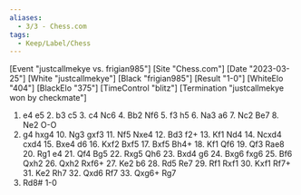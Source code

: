```yaml
---
aliases:
  - 3/3 - Chess.com
tags:
  - Keep/Label/Chess
---
```


[Event "justcallmekye vs. frigian985"]
[Site "Chess.com"]
[Date "2023-03-25"]
[White "justcallmekye"]
[Black "frigian985"]
[Result "1-0"]
[WhiteElo "404"]
[BlackElo "375"]
[TimeControl "blitz"]
[Termination "justcallmekye won by checkmate"]
1. e4 e5 2. b3 c5 3. c4 Nc6 4. Bb2 Nf6 5. f3 h5 6. Na3 a6 7. Nc2 Be7 8. Ne2 O-O
9. g4 hxg4 10. Ng3 gxf3 11. Nf5 Nxe4 12. Bd3 f2+ 13. Kf1 Nd4 14. Ncxd4 cxd4 15.
Bxe4 d6 16. Kxf2 Bxf5 17. Bxf5 Bh4+ 18. Kf1 Qf6 19. Qf3 Rae8 20. Rg1 e4 21. Qf4
Bg5 22. Rxg5 Qh6 23. Bxd4 g6 24. Bxg6 fxg6 25. Bf6 Qxh2 26. Qxh2 Rxf6+ 27. Ke2
b6 28. Rd5 Re7 29. Rf1 Rxf1 30. Kxf1 Rf7+ 31. Ke2 Rh7 32. Qxd6 Rf7 33. Qxg6+ Rg7
34. Rd8# 1-0